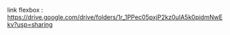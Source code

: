 link flexbox :
https://drive.google.com/drive/folders/1r_1PPec05pxjP2kz0ulA5k0pidmNwEkv?usp=sharing
